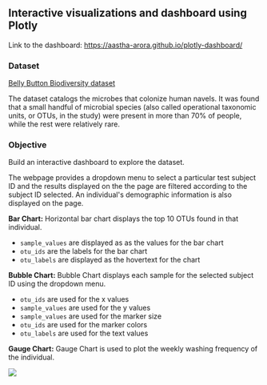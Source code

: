 ## Interactive visualizations and dashboard using Plotly
Link to the dashboard:
https://aastha-arora.github.io/plotly-dashboard/

### Dataset
[Belly Button Biodiversity dataset](http://robdunnlab.com/projects/belly-button-biodiversity/)

The dataset catalogs the microbes that colonize human navels. It was found that a small handful of microbial species (also called operational taxonomic units, or OTUs, in the study) were present in more than 70% of people, while the rest were relatively rare.

### Objective
Build an interactive dashboard to explore the dataset.

The webpage provides a dropdown menu to select a particular test subject ID and the results displayed on the the page are
filtered according to the subject ID selected. An individual's demographic information is also displayed on the page.

**Bar Chart:**
Horizontal bar chart displays the top 10 OTUs found in that individual.
* `sample_values` are displayed as as the values for the bar chart
* `otu_ids` are the labels for the bar chart
* `otu_labels` are displayed as the hovertext for the chart

**Bubble Chart:**
Bubble Chart displays each sample for the selected subject ID using the dropdown menu.
* `otu_ids` are used for the x values
* `sample_values` are used for the y values
* `sample_values` are used for the marker size
* `otu_ids` are used for the marker colors
* `otu_labels` are used for the text values

**Gauge Chart:**
Gauge Chart is used to plot the weekly washing frequency of the individual.

![](https://github.com/Aastha-Arora/plotly-dashboard/blob/master/dashboard%20snapshot.png)
